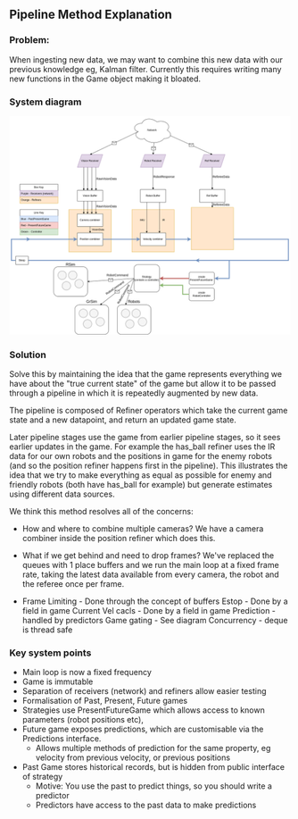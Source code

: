 ## Pipeline Method Explanation


### Problem: 
When ingesting new data, we may want to combine this new data with our previous knowledge eg, Kalman filter. Currently this requires writing many new functions in the Game object making it bloated.

### System diagram
![Dataflow Diagram](assets/images/pipeline.drawio.png)
### Solution
Solve this by maintaining the idea that the game represents everything we have about the "true current state" of the game but allow it to be passed through a pipeline in which it is repeatedly augmented by new data. 

The pipeline is composed of Refiner operators which take the current game state and a new datapoint, and return an updated game state.

Later pipeline stages use the game from earlier pipeline stages, so it sees earlier updates in the game. For example the has_ball refiner uses the IR data for our own robots and the positions in game for the enemy robots (and so the position refiner happens first in the pipeline). This illustrates the idea that we try to make everything as equal as possible for enemy and friendly robots (both have has_ball for example) but generate estimates using different data sources.  

We think this method resolves all of the concerns: 
 - How and where to combine multiple cameras? We have a camera combiner inside the position refiner which does this.

 - What if we get behind and need to drop frames? We've replaced the queues with 1 place buffers and we run the main loop at a fixed frame rate, taking the latest data available from every camera, the robot and the referee once per frame.
 -  Frame Limiting - Done through the concept of buffers
Estop - Done by a field in game
Current Vel cacls - Done by a field in game 
Prediction - handled by predictors
Game gating - See diagram
Concurrency - deque is thread safe

### Key system points
- Main loop is now a fixed frequency
- Game is immutable
- Separation of receivers (network) and refiners allow easier testing 
- Formalisation of Past, Present, Future games
- Strategies use PresentFutureGame which allows access to known parameters (robot positions etc),
-  Future game exposes predictions, which are customisable via the Predictions interface.
   -  Allows multiple methods of prediction for the same property, eg velocity from previous velocity, or previous positions
-  Past Game stores historical records, but is hidden from public interface of strategy
   -  Motive: You use the past to predict things, so you should write a predictor
   -  Predictors have access to the past data to make predictions


